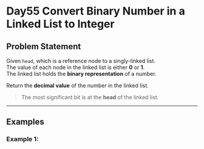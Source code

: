# Day55 Convert Binary Number in a Linked List to Integer

## Problem Statement

Given `head`, which is a reference node to a singly-linked list.  
The value of each node in the linked list is either **0** or **1**.  
The linked list holds the **binary representation** of a number.

Return the **decimal value** of the number in the linked list.

> The most significant bit is at the **head** of the linked list.

---

## Examples

### Example 1:
